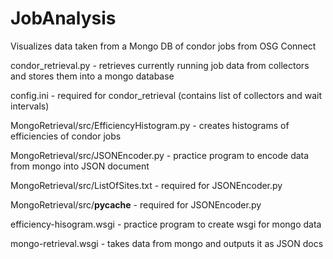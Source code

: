 JobAnalysis
===========

Visualizes data taken from a Mongo DB of condor jobs from OSG Connect



condor_retrieval.py - retrieves currently running job data from collectors and stores them into a mongo database

config.ini - required for condor_retrieval (contains list of collectors and wait intervals)

MongoRetrieval/src/EfficiencyHistogram.py - creates histograms of efficiencies of condor jobs

MongoRetrieval/src/JSONEncoder.py - practice program to encode data from mongo into JSON document

MongoRetrieval/src/ListOfSites.txt - required for JSONEncoder.py

MongoRetrieval/src/__pycache__ - required for JSONEncoder.py

efficiency-hisogram.wsgi - practice program to create wsgi for mongo data

mongo-retrieval.wsgi - takes data from mongo and outputs it as JSON docs
